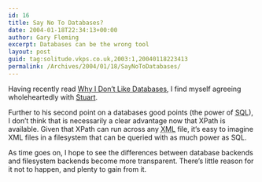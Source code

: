 ```yaml
---
id: 16
title: Say No To Databases?
date: 2004-01-18T22:34:13+00:00
author: Gary Fleming
excerpt: Databases can be the wrong tool
layout: post
guid: tag:solitude.vkps.co.uk,2003:1,20040118223413
permalink: /Archives/2004/01/18/SayNoToDatabases/
---
```

Having recently read [Why I Don&#8217;t Like Databases](http://www.kryogenix.org/days/2004/01/17/databases), I find myself agreeing wholeheartedly with [Stuart](http://www.kryogenix.org).

Further to his second point on a databases good points (the power of <acronym title="Structured Query Language">SQL</acronym>), I don&#8217;t think that is necessarily a clear advantage now that XPath is available. Given that XPath can run across any <acronym title="eXtensible Markup Language">XML</acronym> file, it&#8217;s easy to imagine XML files in a filesystem that can be queried with as much power as SQL.

As time goes on, I hope to see the differences between database backends and filesystem backends become more transparent. There&#8217;s little reason for it not to happen, and plenty to gain from it.